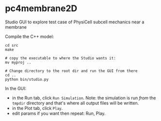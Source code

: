 # pc4membrane2D

Studio GUI to explore test case of PhysiCell subcell mechanics near a membrane

Compile the C++ model:
```
cd src
make

# copy the executable to where the Studio wants it:
mv myproj ..

# Change directory to the root dir and run the GUI from there
cd ..
python bin/studio.py
```

In the GUI:
* in the Run tab, click `Run Simulation`. Note: the simulation is run *from* the `tmpdir` directory and that's where all output files will be written.
* in the Plot tab, click `Play`.
* edit params if you want then repeat: Run, Play.
